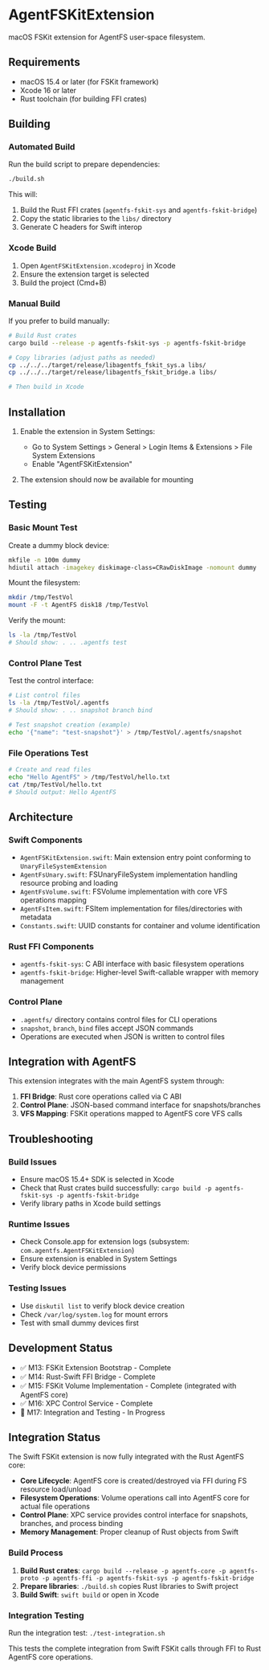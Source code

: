 # AgentFSKitExtension

macOS FSKit extension for AgentFS user-space filesystem.

## Requirements

- macOS 15.4 or later (for FSKit framework)
- Xcode 16 or later
- Rust toolchain (for building FFI crates)

## Building

### Automated Build

Run the build script to prepare dependencies:

```bash
./build.sh
```

This will:

1. Build the Rust FFI crates (`agentfs-fskit-sys` and `agentfs-fskit-bridge`)
2. Copy the static libraries to the `libs/` directory
3. Generate C headers for Swift interop

### Xcode Build

1. Open `AgentFSKitExtension.xcodeproj` in Xcode
2. Ensure the extension target is selected
3. Build the project (Cmd+B)

### Manual Build

If you prefer to build manually:

```bash
# Build Rust crates
cargo build --release -p agentfs-fskit-sys -p agentfs-fskit-bridge

# Copy libraries (adjust paths as needed)
cp ../../../target/release/libagentfs_fskit_sys.a libs/
cp ../../../target/release/libagentfs_fskit_bridge.a libs/

# Then build in Xcode
```

## Installation

1. Enable the extension in System Settings:
   - Go to System Settings > General > Login Items & Extensions > File System Extensions
   - Enable "AgentFSKitExtension"

2. The extension should now be available for mounting

## Testing

### Basic Mount Test

Create a dummy block device:

```bash
mkfile -n 100m dummy
hdiutil attach -imagekey diskimage-class=CRawDiskImage -nomount dummy
```

Mount the filesystem:

```bash
mkdir /tmp/TestVol
mount -F -t AgentFS disk18 /tmp/TestVol
```

Verify the mount:

```bash
ls -la /tmp/TestVol
# Should show: . .. .agentfs test
```

### Control Plane Test

Test the control interface:

```bash
# List control files
ls -la /tmp/TestVol/.agentfs
# Should show: . .. snapshot branch bind

# Test snapshot creation (example)
echo '{"name": "test-snapshot"}' > /tmp/TestVol/.agentfs/snapshot
```

### File Operations Test

```bash
# Create and read files
echo "Hello AgentFS" > /tmp/TestVol/hello.txt
cat /tmp/TestVol/hello.txt
# Should output: Hello AgentFS
```

## Architecture

### Swift Components

- `AgentFSKitExtension.swift`: Main extension entry point conforming to `UnaryFileSystemExtension`
- `AgentFsUnary.swift`: FSUnaryFileSystem implementation handling resource probing and loading
- `AgentFsVolume.swift`: FSVolume implementation with core VFS operations mapping
- `AgentFsItem.swift`: FSItem implementation for files/directories with metadata
- `Constants.swift`: UUID constants for container and volume identification

### Rust FFI Components

- `agentfs-fskit-sys`: C ABI interface with basic filesystem operations
- `agentfs-fskit-bridge`: Higher-level Swift-callable wrapper with memory management

### Control Plane

- `.agentfs/` directory contains control files for CLI operations
- `snapshot`, `branch`, `bind` files accept JSON commands
- Operations are executed when JSON is written to control files

## Integration with AgentFS

This extension integrates with the main AgentFS system through:

1. **FFI Bridge**: Rust core operations called via C ABI
2. **Control Plane**: JSON-based command interface for snapshots/branches
3. **VFS Mapping**: FSKit operations mapped to AgentFS core VFS calls

## Troubleshooting

### Build Issues

- Ensure macOS 15.4+ SDK is selected in Xcode
- Check that Rust crates build successfully: `cargo build -p agentfs-fskit-sys -p agentfs-fskit-bridge`
- Verify library paths in Xcode build settings

### Runtime Issues

- Check Console.app for extension logs (subsystem: `com.agentfs.AgentFSKitExtension`)
- Ensure extension is enabled in System Settings
- Verify block device permissions

### Testing Issues

- Use `diskutil list` to verify block device creation
- Check `/var/log/system.log` for mount errors
- Test with small dummy devices first

## Development Status

- ✅ M13: FSKit Extension Bootstrap - Complete
- ✅ M14: Rust-Swift FFI Bridge - Complete
- ✅ M15: FSKit Volume Implementation - Complete (integrated with AgentFS core)
- ✅ M16: XPC Control Service - Complete
- 🔄 M17: Integration and Testing - In Progress

## Integration Status

The Swift FSKit extension is now fully integrated with the Rust AgentFS core:

- **Core Lifecycle**: AgentFS core is created/destroyed via FFI during FS resource load/unload
- **Filesystem Operations**: Volume operations call into AgentFS core for actual file operations
- **Control Plane**: XPC service provides control interface for snapshots, branches, and process binding
- **Memory Management**: Proper cleanup of Rust objects from Swift

### Build Process

1. **Build Rust crates**: `cargo build --release -p agentfs-core -p agentfs-proto -p agentfs-ffi -p agentfs-fskit-sys -p agentfs-fskit-bridge`
2. **Prepare libraries**: `./build.sh` copies Rust libraries to Swift project
3. **Build Swift**: `swift build` or open in Xcode

### Integration Testing

Run the integration test: `./test-integration.sh`

This tests the complete integration from Swift FSKit calls through FFI to Rust AgentFS core operations.
